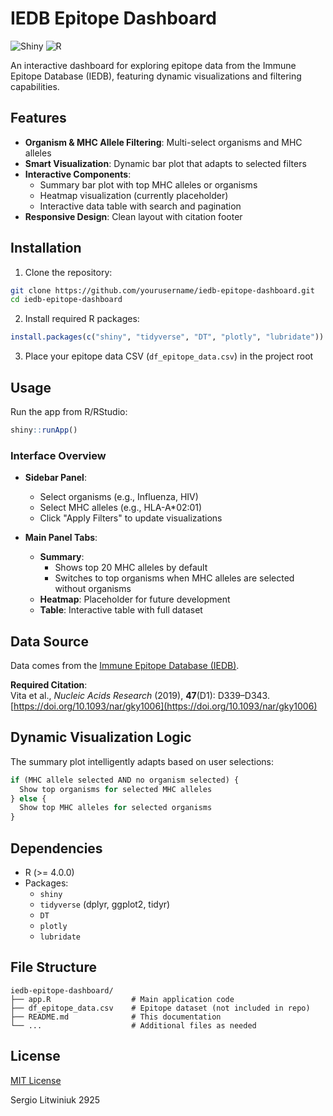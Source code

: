 
# IEDB Epitope Dashboard

![Shiny](https://img.shields.io/badge/shiny-%2325A162.svg?style=for-the-badge&logo=r&logoColor=white)
![R](https://img.shields.io/badge/r-%23276DC3.svg?style=for-the-badge&logo=r&logoColor=white)

An interactive dashboard for exploring epitope data from the Immune Epitope Database (IEDB), featuring dynamic visualizations and filtering capabilities.

## Features

- **Organism & MHC Allele Filtering**: Multi-select organisms and MHC alleles
- **Smart Visualization**: Dynamic bar plot that adapts to selected filters
- **Interactive Components**:
  - Summary bar plot with top MHC alleles or organisms
  - Heatmap visualization (currently placeholder)
  - Interactive data table with search and pagination
- **Responsive Design**: Clean layout with citation footer

## Installation

1. Clone the repository:
```bash
git clone https://github.com/yourusername/iedb-epitope-dashboard.git
cd iedb-epitope-dashboard
```

2. Install required R packages:
```R
install.packages(c("shiny", "tidyverse", "DT", "plotly", "lubridate"))
```

3. Place your epitope data CSV (`df_epitope_data.csv`) in the project root

## Usage

Run the app from R/RStudio:
```R
shiny::runApp()
```

### Interface Overview

- **Sidebar Panel**:
  - Select organisms (e.g., Influenza, HIV)
  - Select MHC alleles (e.g., HLA-A*02:01)
  - Click "Apply Filters" to update visualizations

- **Main Panel Tabs**:
  - **Summary**: 
    - Shows top 20 MHC alleles by default
    - Switches to top organisms when MHC alleles are selected without organisms
  - **Heatmap**: Placeholder for future development
  - **Table**: Interactive table with full dataset

## Data Source

Data comes from the [Immune Epitope Database (IEDB)](https://www.iedb.org/). 

**Required Citation**:  
Vita et al., *Nucleic Acids Research* (2019), **47**(D1): D339–D343.  
[https://doi.org/10.1093/nar/gky1006](https://doi.org/10.1093/nar/gky1006)

## Dynamic Visualization Logic

The summary plot intelligently adapts based on user selections:

```r
if (MHC allele selected AND no organism selected) {
  Show top organisms for selected MHC alleles
} else {
  Show top MHC alleles for selected organisms
}
```

## Dependencies

- R (>= 4.0.0)
- Packages:
  - `shiny`
  - `tidyverse` (dplyr, ggplot2, tidyr)
  - `DT`
  - `plotly`
  - `lubridate`

## File Structure

```
iedb-epitope-dashboard/
├── app.R                  # Main application code
├── df_epitope_data.csv    # Epitope dataset (not included in repo)
├── README.md              # This documentation
└── ...                    # Additional files as needed
```

## License

[MIT License](LICENSE)

Sergio Litwiniuk 2925

